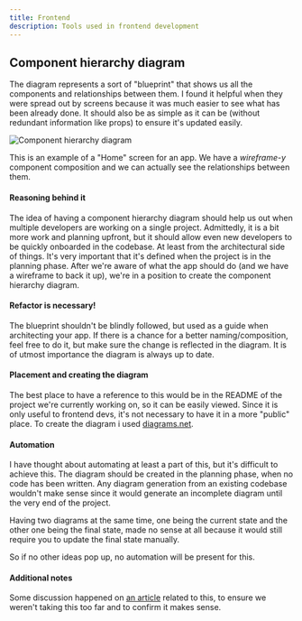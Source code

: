 ```yaml
---
title: Frontend
description: Tools used in frontend development
---
```


## Component hierarchy diagram

The diagram represents a sort of "blueprint" that shows us all the components and relationships between them. I found it helpful when they were spread out by screens because it was much easier to see what has been already done. It should also be as simple as it can be (without redundant information like props) to ensure it's updated easily.

![Component hierarchy diagram](https://i.imgur.com/5WIn9h4.png)

This is an example of a "Home" screen for an app. We have a _wireframe-y_ component composition and we can actually see the relationships between them.

#### Reasoning behind it
The idea of having a component hierarchy diagram should help us out when multiple developers are working on a single project. Admittedly, it is a bit more work and planning upfront, but it should allow even new developers to be quickly onboarded in the codebase. At least from the architectural side of things. It's very important that it's defined when the project is in the planning phase. After we're aware of what the app should do (and we have a wireframe to back it up), we're in a position to create the component hierarchy diagram.

#### Refactor is necessary!
The blueprint shouldn't be blindly followed, but used as a guide when architecting your app. If there is a chance for a better naming/composition, feel free to do it, but make sure the change is reflected in the diagram. It is of utmost importance the diagram is always up to date.

#### Placement and creating the diagram
The best place to have a reference to this would be in the README of the project we're currently working on, so it can be easily viewed. Since it is only useful to frontend devs, it's not necessary to have it in a more "public" place. To create the diagram i used [diagrams.net](https://diagrams.net).

#### Automation
I have thought about automating at least a part of this, but it's difficult to achieve this. The diagram should be created in the planning phase, when no code has been written. Any diagram generation from an existing codebase wouldn't make sense since it would generate an incomplete diagram until the very end of the project.

Having two diagrams at the same time, one being the current state and the other one being the final state, made no sense at all because it would still require you to update the final state manually.

So if no other ideas pop up, no automation will be present for this.

#### Additional notes
Some discussion happened on [an article](https://dev.to/bornfightcompany/component-diagram-for-frontend-apps-2037) related to this, to ensure we weren't taking this too far and to confirm it makes sense.
